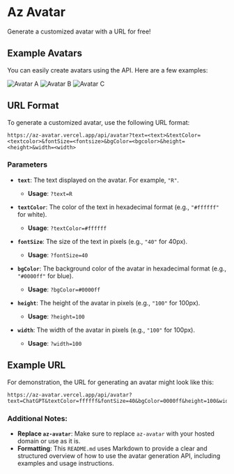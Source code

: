 # Az Avatar

Generate a customized avatar with a URL for free!

## Example Avatars

You can easily create avatars using the API. Here are a few examples:

![Avatar A](https://az-avatar.vercel.app/api/avatar?text=A&height=100&width=100&bgColor=yellow&textColor=black)
![Avatar B](https://az-avatar.vercel.app/api/avatar?text=B&height=100&width=100&bgColor=red&textColor=black)
![Avatar C](https://az-avatar.vercel.app/api/avatar?text=C&height=100&width=100&bgColor=blue&textColor=black)

## URL Format

To generate a customized avatar, use the following URL format:

```
https://az-avatar.vercel.app/api/avatar?text=<text>&textColor=<textcolor>&fontSize=<fontsize>&bgColor=<bgcolor>&height=<height>&width=<width>
```

### Parameters

- **`text`**: The text displayed on the avatar. For example, `"R"`.
  - **Usage**: `?text=R`

- **`textColor`**: The color of the text in hexadecimal format (e.g., `"#ffffff"` for white).
  - **Usage**: `?textColor=#ffffff`

- **`fontSize`**: The size of the text in pixels (e.g., `"40"` for 40px).
  - **Usage**: `?fontSize=40`

- **`bgColor`**: The background color of the avatar in hexadecimal format (e.g., `"#0000ff"` for blue).
  - **Usage**: `?bgColor=#0000ff`

- **`height`**: The height of the avatar in pixels (e.g., `"100"` for 100px).
  - **Usage**: `?height=100`

- **`width`**: The width of the avatar in pixels (e.g., `"100"` for 100px).
  - **Usage**: `?width=100`

## Example URL

For demonstration, the URL for generating an avatar might look like this:

```
https://az-avatar.vercel.app/api/avatar?text=ChatGPT&textColor=ffffff&fontSize=40&bgColor=0000ff&height=100&width=100
```

### Additional Notes:
- **Replace `az-avatar`**: Make sure to replace `az-avatar` with your hosted domain or use as it is.
- **Formatting**: This `README.md` uses Markdown to provide a clear and structured overview of how to use the avatar generation API, including examples and usage instructions.
